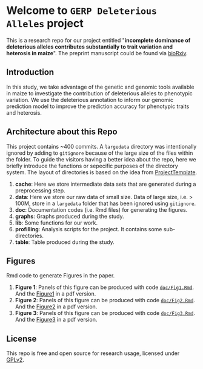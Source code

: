 # Welcome to `GERP Deleterious Alleles` project

This is a research repo for our project entitled "**incomplete dominance of deleterious alleles contributes substantially to trait variation and heterosis in maize**". The preprint manuscript could be found via [bioRxiv](http://biorxiv.org/content/early/2016/12/05/086132).

## Introduction
In this study, we take advantage of the genetic and genomic tools available in maize to investigate the contribution of deleterious alleles to phenotypic variation. We use the deleterious annotation to inform our genomic prediction model to improve the prediction accuracy for phenotypic traits and heterosis.

## Architecture about this Repo
This project contains ~400 commits. A `largedata` directory was intentionally ignored by adding to `gitignore` because of the large size of the files within the folder. To guide the visitors having a better idea about the repo, here we briefly introduce the functions or sepecific purposes of the directory system. The layout of directories is based on the idea from [ProjectTemplate](http://projecttemplate.net/architecture.html). 

1. **cache**: Here we store intermediate data sets that are generated during a preprocessing step.
2. **data**: Here we store our raw data of small size. Data of large size, i.e. > 100M, store in a `largedata` folder that has been ignored using `gitignore`.
3. **doc**: Documentation codes (i.e. Rmd files) for generating the figures.
4. **graphs**: Graphs produced during the study.
5. **lib**: Some functions for our work.
6. **profilling**: Analysis scripts for the project. It contains some sub-directories.
7. **table**: Table produced during the study.

## Figures
Rmd code to generate Figures in the paper.

1. **Figure 1**: Panels of this figure can be produced with code [`doc/Fig1.Rmd`](https://github.com/yangjl/GERP-diallel/blob/master/doc/Fig1.Rmd). And the [Figure1](https://github.com/yangjl/GERP-diallel/blob/master/doc/Fig1.pdf) in a pdf version.
2. **Figure 2**: Panels of this figure can be produced with code [`doc/Fig2.Rmd`](https://github.com/yangjl/GERP-diallel/blob/master/doc/Fig2.Rmd). And the [Figure2](https://github.com/yangjl/GERP-diallel/blob/master/doc/Fig2.pdf) in a pdf version.
3. **Figure 3**: Panels of this figure can be produced with code [`doc/Fig3.Rmd`](https://github.com/yangjl/GERP-diallel/blob/master/doc/Fig3.Rmd). And the [Figure3](https://github.com/yangjl/GERP-diallel/blob/master/doc/Fig3.pdf) in a pdf version.

## License
This repo is free and open source for research usage, licensed under [GPLv2](https://www.gnu.org/licenses/old-licenses/gpl-2.0.en.html).

